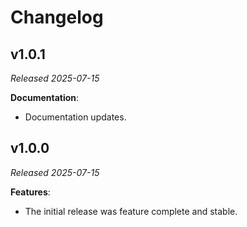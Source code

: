 # Changelog

## v1.0.1

*Released 2025-07-15*

**Documentation**:

- Documentation updates.


## v1.0.0

*Released 2025-07-15*

**Features**:

- The initial release was feature complete and stable.
